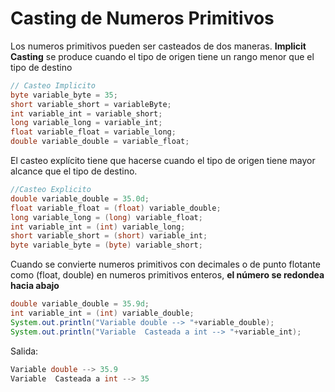 # Casting de Numeros Primitivos

Los numeros primitivos pueden ser casteados de dos maneras. **Implicit Casting**
se produce cuando el tipo de origen tiene un rango menor que el tipo de destino

```java
// Casteo Implicito
byte variable_byte = 35;
short variable_short = variableByte;
int variable_int = variable_short;
long variable_long = variable_int;
float variable_float = variable_long;
double variable_double = variable_float;
```
El casteo explícito tiene que hacerse cuando el tipo de origen tiene mayor alcance que el tipo de destino.

```java
//Casteo Explicito
double variable_double = 35.0d;
float variable_float = (float) variable_double;
long variable_long = (long) variable_float;
int variable_int = (int) variable_long;
short variable_short = (short) variable_int;
byte variable_byte = (byte) variable_short;
```
Cuando se convierte numeros primitivos con decimales o de punto flotante como (float, double) en numeros primitivos enteros,
**el número se redondea hacia abajo**

```java
double variable_double = 35.9d;
int variable_int = (int) variable_double;
System.out.println("Variable double --> "+variable_double);
System.out.println("Variable  Casteada a int --> "+variable_int);
```
Salida: 
```java
Variable double --> 35.9
Variable  Casteada a int --> 35

```